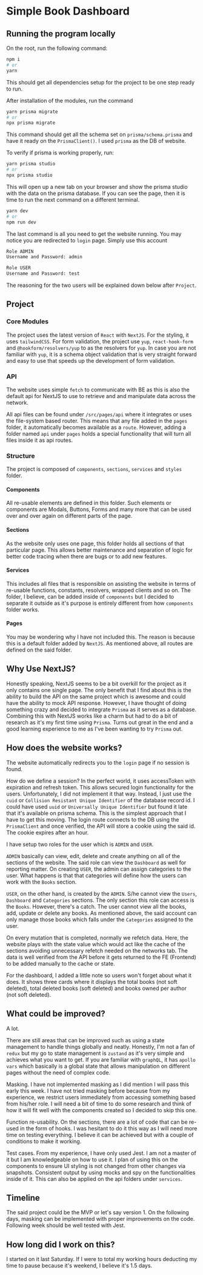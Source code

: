 # Simple Book Dashboard

## Running the program locally

On the root, run the following command:

```bash
npm i
# or
yarn
```

This should get all dependencies setup for the project to be one step ready to run.

After installation of the modules, run the command

```bash
yarn prisma migrate
# or
npx prisma migrate
```

This command should get all the schema set on `prisma/schema.prisma` and have it ready on the `PrismaClient()`. I used `prisma` as the DB of website.

To verify if prisma is working properly, run:

```bash
yarn prisma studio
# or
npx prisma studio
```

This will open up a new tab on your browser and show the prisma studio with the data on the prisma database. If you can see the page, then it is time to run the next command on a different terminal.

```bash
yarn dev
# or
npm run dev
```

The last command is all you need to get the website running. You may notice you are redirected to `login` page. Simply use this account

```bash
Role ADMIN
Username and Password: admin

Role USER
Username and Password: test
```

The reasoning for the two users will be explained down below after `Project`.

## Project

### Core Modules

The project uses the latest version of `React` with `NextJS`. For the styling, it uses `tailwindCSS`. For form validation, the project use `yup`, `react-hook-form` and `@hookform/resolvers/yup` to as the resolvers for `yup`. In case you are not familiar with `yup`, it is a schema object validation that is very straight forward and easy to use that speeds up the development of form validation.

### API

The website uses simple `fetch` to communicate with BE as this is also the default api for NextJS to use to retrieve and and manipulate data across the network.

All api files can be found under `/src/pages/api` where it integrates or uses the file-system based router. This means that any file added in the `pages` folder, it automatically becomes available as a `route`. However, adding a folder named `api` under `pages` holds a special functionality that will turn all files inside it as api routes.

### Structure

The project is composed of `components`, `sections`, `services` and `styles` folder.

#### Components

All re-usable elements are defined in this folder. Such elements or components are Modals, Buttons, Forms and many more that can be used over and over again on different parts of the page.

#### Sections

As the website only uses one page, this folder holds all sections of that particular page. This allows better maintenance and separation of logic for better code tracing when there are bugs or to add new features.

#### Services

This includes all files that is responsible on assisting the website in terms of re-usable functions, constants, resolvers, wrapped clients and so on. The folder, I believe, can be added inside of `components` but I decided to separate it outside as it's purpose is entirely different from how `components` folder works.

#### Pages

You may be wondering why I have not included this. The reason is because this is a default folder added by `NextJS`. As mentioned above, all routes are defined on the said folder.

## Why Use NextJS?

Honestly speaking, NextJS seems to be a bit overkill for the project as it only contains one single page. The only benefit that I find about this is the ability to build the API on the same project which is awesome and could have the ability to mock API response. However, I have thought of doing something crazy and decided to integrate `Prisma` as it serves as a database. Combining this with NextJS works like a charm but had to do a bit of research as it's my first time using `Prisma`. Turns out great in the end and a good learning experience to me as I've been wanting to try `Prisma` out.

## How does the website works?

The website automatically redirects you to the `login` page if no session is found.

How do we define a session? In the perfect world, it uses accessToken with expiration and refresh token. This allows secured login functionality for the users. Unfortunately, I did not implement it that way. Instead, I just use the `cuid` or `Collision Resistant Unique Identifier` of the database record id. I could have used `uuid` or `Universally Unique Identifier` but found it late that it's available on prisma schema. This is the simplest approach that I have to get this moving. The login route connects to the DB using the `PrismaClient` and once verified, the API will store a cookie using the said id. The cookie expires after an hour.

I have setup two roles for the user which is `ADMIN` and `USER`.

`ADMIN` basically can view, edit, delete and create anything on all of the sections of the website. The said role can view the `Dashboard` as well for reporting matter. On creating `USER`, the admin can assign categories to the user. What happens is that that categories will define how the users can work with the `Books` section.

`USER`, on the other hand, is created by the `ADMIN`. S/he cannot view the `Users`, `Dashboard` and `Categories` sections. The only section this role can access is the `Books`. However, there's a catch. The user cannot view all the books, add, update or delete any books. As mentioned above, the said account can only manage those books which falls under the `Categories` assigned to the user.

On every mutation that is completed, normally we refetch data. Here, the website plays with the state value which would act like the cache of the sections avoiding unnecessary refetch needed on the networks tab. The data is well verified from the API before it gets returned to the FE (Frontend) to be added manually to the cache or state.

For the dashboard, I added a little note so users won't forget about what it does. It shows three cards where it displays the total books (not soft deleted), total deleted books (soft deleted) and books owned per author (not soft deleted).

## What could be improved?

A lot.

There are still areas that can be improved such as using a state management to handle things globally and neatly. Honestly, I'm not a fan of `redux` but my go to state management is `zustand` as it's very simple and achieves what you want to get. If you are familiar with `graphQL`, it has `apollo vars` which basically is a global state that allows manipulation on different pages without the need of complex code.

Masking. I have not implemented masking as I did mention I will pass this early this week. I have not tried masking before because from my experience, we restrict users immediately from accessing something based from his/her role. I will need a bit of time to do some research and think of how it will fit well with the components created so I decided to skip this one.

Function re-usability. On the sections, there are a lot of code that can be re-used in the form of hooks. I was hesitant to do it this way as I will need more time on testing everything. I believe it can be achieved but with a couple of conditions to make it working.

Test cases. From my experience, I have only used Jest. I am not a master of it but I am knowledgeable on how to use it. I plan of using this on the components to ensure UI styling is not changed from other changes via snapshots. Consistent output by using mocks and spy on the functionalities inside of it. This can also be applied on the api folders under `services`.

## Timeline

The said project could be the MVP or let's say version 1. On the following days, masking can be implemented with proper improvements on the code. Following week should be well tested with Jest.

## How long did I work on this?

I started on it last Saturday. If I were to total my working hours deducting my time to pause because it's weekend, I believe it's 1.5 days.
